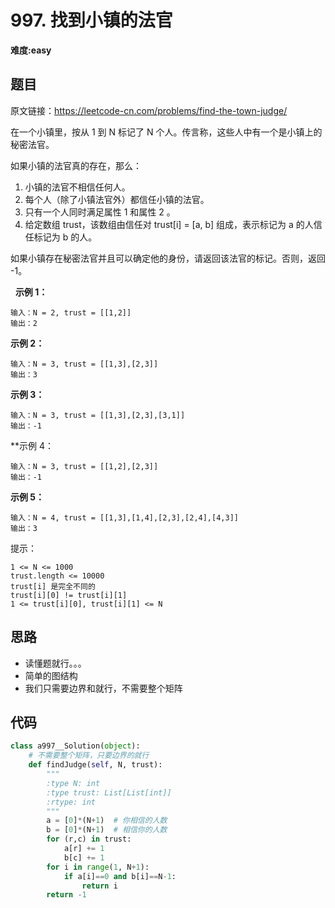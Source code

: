 # 997. 找到小镇的法官
**难度:easy**
## 题目
原文链接：https://leetcode-cn.com/problems/find-the-town-judge/

在一个小镇里，按从 1 到 N 标记了 N 个人。传言称，这些人中有一个是小镇上的秘密法官。

如果小镇的法官真的存在，那么：

1. 小镇的法官不相信任何人。
2. 每个人（除了小镇法官外）都信任小镇的法官。
3. 只有一个人同时满足属性 1 和属性 2 。
4. 给定数组 trust，该数组由信任对 trust[i] = [a, b] 组成，表示标记为 a 的人信任标记为 b 的人。

如果小镇存在秘密法官并且可以确定他的身份，请返回该法官的标记。否则，返回 -1。

 
**示例 1：**
```
输入：N = 2, trust = [[1,2]]
输出：2
```
**示例 2：**
```
输入：N = 3, trust = [[1,3],[2,3]]
输出：3
```
**示例 3：**
```
输入：N = 3, trust = [[1,3],[2,3],[3,1]]
输出：-1
```
**示例 4：
```
输入：N = 3, trust = [[1,2],[2,3]]
输出：-1
```
**示例 5：**
```
输入：N = 4, trust = [[1,3],[1,4],[2,3],[2,4],[4,3]]
输出：3
```

提示：
```
1 <= N <= 1000
trust.length <= 10000
trust[i] 是完全不同的
trust[i][0] != trust[i][1]
1 <= trust[i][0], trust[i][1] <= N
```

## 思路
* 读懂题就行。。。
* 简单的图结构
* 我们只需要边界和就行，不需要整个矩阵

## 代码
```python
class a997__Solution(object):
    # 不需要整个矩阵，只要边界的就行
    def findJudge(self, N, trust):
        """
        :type N: int
        :type trust: List[List[int]]
        :rtype: int
        """
        a = [0]*(N+1)  # 你相信的人数
        b = [0]*(N+1)  # 相信你的人数
        for (r,c) in trust:
            a[r] += 1
            b[c] += 1
        for i in range(1, N+1):
            if a[i]==0 and b[i]==N-1:
                return i
        return -1
```
